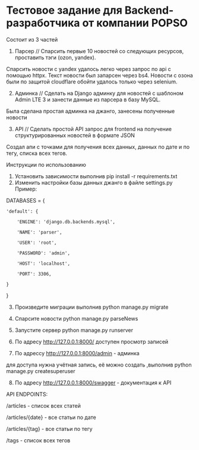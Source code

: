# Тестовое задание для Backend-разработчика от компании POPSO

Состоит из 3 частей

1.  Парсер // Спарсить первые 10 новостей со следующих ресурсов, проставить тэги (ozon, yandex).

Спарсить новости с yandex удалось легко через запрос по api с помощью httpx. Текст новости был запарсен через bs4. 
Новости с озона были по защитой cloudflare обойти удалось только через selenium.

2. Админка // Сделать на Django админку для новостей с шаблоном Admin LTE 3 и занести данные из парсера в базу MySQL.

Была сделана простая админка на джанго, занесены полученные новости

3. API // Сделать простой API запрос для frontend на получение структурированных новостей в формате JSON

Создал апи с точками для получения всех данных, данных по дате и по тегу, списка всех тегов.

Инструкции по использованию

1. Установить зависимости выполнив pip install -r requirements.txt
2. Изменить настройки базы данных джанго в файле settings.py
Пример:

DATABASES = {

    'default': {
    
        'ENGINE': 'django.db.backends.mysql',
        
        'NAME': 'parser',
        
        'USER': 'root',
        
        'PASSWORD': 'admin',
        
        'HOST': 'localhost',
        
        'PORT': 3306,
        
    }
    
}

3. Произведите миграции выполнив python manage.py migrate

4. Спарсите новости python manage.py parseNews

5. Запустите сервер python manage.py runserver

6. По адресу http://127.0.0.1:8000/ доступен просмотр записей

7. По адрессу http://127.0.0.1:8000/admin - админка 

для доступа нужна учётная запись, её можно создать ,выполнив python manage.py createsuperuser

8. По адресу http://127.0.0.1:8000/swagger - документация к API
 
API ENDPOINTS:

/articles - список всех статей

/articles/{date} - все статьи по дате

/articles/{tag} - все статьи по тегу

/tags - список всех тегов
